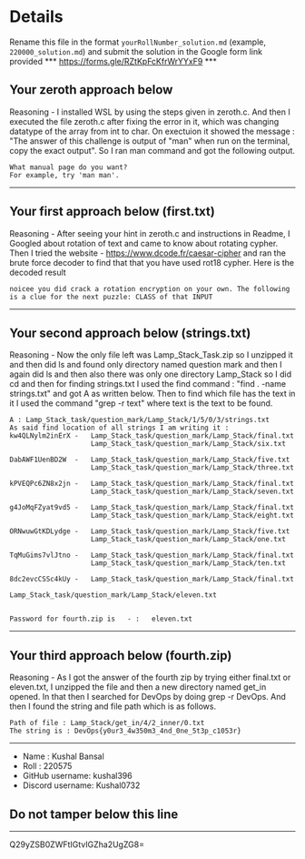 # Details

Rename this file in the format `yourRollNumber_solution.md` (example, `220000_solution.md`) and submit the solution in the Google form link provided 
*** https://forms.gle/RZtKpFcKfrWrYYxF9 ***


## Your zeroth approach below

Reasoning - I installed WSL by using the steps given in zeroth.c. And then I executed the file zeroth.c after fixing the error in it, which was changing datatype of the array from int to char. On exectuion it showed the message : "The answer of this challenge is output of "man" when run on the terminal, copy the exact output". So I ran man command and got the following output.

```
What manual page do you want?
For example, try 'man man'.
```

---

## Your first approach below (first.txt)

Reasoning - After seeing your hint in zeroth.c and instructions in Readme, I Googled about rotation of text and came to know about rotating cypher. Then I tried the website - https://www.dcode.fr/caesar-cipher and ran the brute force decoder to find that that you have used rot18 cypher. Here is the decoded result

```
noicee you did crack a rotation encryption on your own. The following is a clue for the next puzzle: CLASS of that INPUT
```

---

## Your second approach below (strings.txt)

Reasoning - Now the only file left was Lamp_Stack_Task.zip so I unzipped it and then did ls and found only directory named question mark and then I again did ls and then also there was only one directory Lamp_Stack so I did cd and then for finding strings.txt I used the find command : "find . -name strings.txt" and got A as written below. Then to find which file has the text in it I used the command "grep -r text" where text is the text to be found.

```
A : Lamp_Stack_task/question_mark/Lamp_Stack/1/5/0/3/strings.txt
As said find location of all strings I am writing it :
kw4QLNylm2inErX -   Lamp_Stack_task/question_mark/Lamp_Stack/final.txt
                    Lamp_Stack_task/question_mark/Lamp_Stack/six.txt

DabAWF1UenBD2W  -   Lamp_Stack_task/question_mark/Lamp_Stack/five.txt
                    Lamp_Stack_task/question_mark/Lamp_Stack/three.txt

kPVEQPc6ZN8x2jn -   Lamp_Stack_task/question_mark/Lamp_Stack/final.txt
                    Lamp_Stack_task/question_mark/Lamp_Stack/seven.txt

g4JoMqFZyat9vd5 -   Lamp_Stack_task/question_mark/Lamp_Stack/final.txt
                    Lamp_Stack_task/question_mark/Lamp_Stack/eight.txt

ORNwuwGtKDLydge -   Lamp_Stack_task/question_mark/Lamp_Stack/five.txt
                    Lamp_Stack_task/question_mark/Lamp_Stack/one.txt

TqMuGims7vlJtno -   Lamp_Stack_task/question_mark/Lamp_Stack/final.txt
                    Lamp_Stack_task/question_mark/Lamp_Stack/ten.txt

8dc2evcCSSc4kUy -   Lamp_Stack_task/question_mark/Lamp_Stack/final.txt
                    Lamp_Stack_task/question_mark/Lamp_Stack/eleven.txt


Password for fourth.zip is   - :   eleven.txt
```

---

## Your third approach below (fourth.zip)

Reasoning - As I got the answer of the fourth zip by trying either final.txt or eleven.txt, I unzipped the file and then a new directory named get_in opened. In that then I searched for DevOps by doing grep -r DevOps.
And then I found the string and file path which is as follows.

```
Path of file : Lamp_Stack/get_in/4/2_inner/0.txt
The string is : DevOps{y0ur3_4w350m3_4nd_0ne_5t3p_c1053r}
```

---


- Name : Kushal Bansal
- Roll : 220575
- GitHub username: kushal396
- Discord username: Kushal0732


## Do not tamper below this line

---

Q29yZSB0ZWFtIGtvIGZha2UgZG8=
